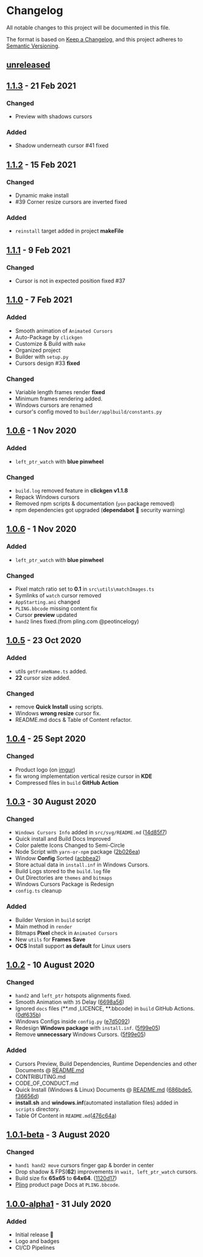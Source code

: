 # Changelog

All notable changes to this project will be documented in this file.

The format is based on [Keep a Changelog](https://keepachangelog.com/en/1.0.0/),
and this project adheres to [Semantic Versioning](https://semver.org/spec/v2.0.0.html).

## [unreleased]

## [1.1.3] - 21 Feb 2021

### Changed

-   Preview with shadows cursors

### Added

-   Shadow underneath cursor #41 fixed

## [1.1.2] - 15 Feb 2021

### Changed

-   Dynamic make install
-   #39 Corner resize cursors are inverted fixed

### Added

-   `reinstall` target added in project **makeFile**

## [1.1.1] - 9 Feb 2021

### Changed

-   Cursor is not in expected position fixed #37

## [1.1.0] - 7 Feb 2021

### Added

-   Smooth animation of `Animated Cursors`
-   Auto-Package by `clickgen`
-   Customize & Build with `make`
-   Organized project
-   Builder with `setup.py`
-   Cursors design #33 **fixed**

### Changed

-   Variable length frames render **fixed**
-   Minimum frames rendering added.
-   Windows cursors are renamed
-   cursor's config moved to `builder/applbuild/constants.py`

## [1.0.6] - 1 Nov 2020

### Added

-   `left_ptr_watch` with **blue pinwheel**

### Changed

-   `build.log` removed feature in **clickgen v1.1.8**
-   Repack Windows cursors
-   Removed npm scripts & documentation (`yon` package removed)
-   npm dependencies got upgraded (**dependabot** 🤖 security warning)

## [1.0.6] - 1 Nov 2020

### Added

-   `left_ptr_watch` with **blue pinwheel**

### Changed

-   Pixel match ratio set to **0.1** in `src\utils\matchImages.ts`
-   Symlinks of `watch` cursor removed
-   `AppStarting.ani` changed
-   `PLING.bbcode` missing content fix
-   Cursor **preview** updated
-   `hand2` lines fixed.(from pling.com @peotincelogy)

## [1.0.5] - 23 Oct 2020

### Added

-   utils `getFrameName.ts` added.
-   **22** cursor size added.

### Changed

-   remove **Quick Install** using scripts.
-   Windows **wrong resize** cursor fix.
-   README.md docs & Table of Content refactor.

## [1.0.4] - 25 Sept 2020

### Changed

-   Product logo (on [imgur](https://i.imgur.com/GVLFmwF))
-   fix wrong implementation vertical resize cursor in **KDE**
-   Compressed files in `build` **GitHub Action**

## [1.0.3] - 30 August 2020

### Changed

-   `Windows Cursors Info` added in `src/svg/README.md` ([14d85f7](https://github.com/ful1e5/apple_cursor/commit/14d85f7ed289d681685e698eae4d0f205b6a3f3a))
-   Quick install and Build Docs Improved
-   Color palette Icons Changed to Semi-Circle
-   Node Script with `yarn-or-npm` package ([2b026ea](https://github.com/ful1e5/apple_cursor/commit/2b026eab2cb96ff89839176297eacf80b340c7d6))
-   Window **Config** Sorted ([acbbea2](https://github.com/ful1e5/apple_cursor/commit/acbbea24238fbfd43b405e4af73cc9f8b0101a59))
-   Store actual data in `install.inf` in Windows Cursors.
-   Build Logs stored to the `build.log` file
-   Out Directories are `themes` and `bitmaps`
-   Windows Cursors Package is Redesign
-   `config.ts` cleanup

### Added

-   Builder Version in `build` script
-   Main method in `render`
-   Bitmaps **Pixel** check in `Animated Cursors`
-   New `utils` for **Frames Save**
-   **OCS** Install support **as default** for Linux users

## [1.0.2] - 10 August 2020

### Changed

-   `hand2` and `left_ptr` hotspots alignments fixed.
-   Smooth Animation with `35` Delay ([6698a56](https://github.com/ful1e5/apple_cursor/commit/6698a566c08c1f8e6a36ac7012c9a931dac2edf7))
-   Ignored `docs` files (**.md ,LICENCE, **.bbcode) in `build` GitHub Actions. ([0df635b](https://github.com/ful1e5/apple_cursor/commit/0df635b1cdd18840606956f2188e735321f6f8b5))
-   Windows Configs inside `config.py` ([e7d5092](https://github.com/ful1e5/apple_cursor/commit/e7d509295b69fbe43cdc3ea3000c493dcee47824))
-   Redesign **Windows package** with `install.inf`. ([5f99e05](https://github.com/ful1e5/apple_cursor/commit/5f99e0565a5730165a498695bcbba4716108e82b))
-   Remove **unnecessary** Windows Cursors. ([5f99e05](https://github.com/ful1e5/apple_cursor/commit/5f99e0565a5730165a498695bcbba4716108e82b))

### Added

-   Cursors Preview, Build Dependencies, Runtime Dependencies and other Documents @ [README.md](https://github.com/ful1e5/apple_cursor/blob/main/README.md)
-   CONTRIBUTING.md
-   CODE_OF_CONDUCT.md
-   Quick Install (Windows & Linux) Documents @ [README.md](https://github.com/ful1e5/apple_cursor/blob/main/README.md) ([686bde5](https://github.com/ful1e5/apple_cursor/commit/686bde5eda5c4d913dd8c9df49aa94c20d24d9bf), [f36656d](https://github.com/ful1e5/apple_cursor/commit/f36656d1fbcce5c822d78f5964938daf1ad0c4c0))
-   **install.sh** and **windows.inf**(automated installation files) added in `scripts` directory.
-   Table Of Content in `README.md`([476c64a](https://github.com/ful1e5/apple_cursor/commit/476c64afda50ec48c576b566ce729b575608c529#diff-04c6e90faac2675aa89e2176d2eec7d8))

## [1.0.1-beta] - 3 August 2020

### Changed

-   `hand1 hand2 move` cursors finger gap & border in center
-   Drop shadow & FPS(**62**) improvements in `wait, left_ptr_watch` cursors.
-   Build size fix **65x65** to **64x64**. ([1120d17](https://github.com/ful1e5/apple_cursor/commit/1120d176636baff2aac1838ba316b4f420be7ca7))
-   [Pling](https://www.pling.com/p/1408466/) product page Docs at `PLING.bbcode`.

## [1.0.0-alpha1] - 31 July 2020

### Added

-   Initial release 🎊
-   Logo and badges
-   CI/CD Pipelines

[unreleased]: https://github.com/ful1e5/apple_cursor/compare/v1.1.3...main
[1.1.3]: https://github.com/ful1e5/apple_cursor/compare/v1.1.2...v1.1.3
[1.1.2]: https://github.com/ful1e5/apple_cursor/compare/v1.1.1...v1.1.2
[1.1.1]: https://github.com/ful1e5/apple_cursor/compare/v1.1.0...v1.1.1
[1.1.0]: https://github.com/ful1e5/apple_cursor/compare/v1.0.6...v1.1.0
[1.0.6]: https://github.com/ful1e5/apple_cursor/compare/1.0.5...v1.0.6
[1.0.5]: https://github.com/ful1e5/apple_cursor/compare/1.0.4...v1.0.5
[1.0.4]: https://github.com/ful1e5/apple_cursor/compare/1.0.3...1.0.4
[1.0.3]: https://github.com/ful1e5/apple_cursor/compare/1.0.2...1.0.3
[1.0.2]: https://github.com/ful1e5/apple_cursor/compare/1.0.1-beta...1.0.2
[1.0.1-beta]: https://github.com/ful1e5/apple_cursor/compare/1.0.0-alpha1...1.0.1-beta
[1.0.0-alpha1]: https://github.com/ful1e5/apple_cursor/tree/1.0.0-alpha1
